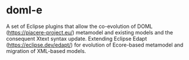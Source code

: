 # doml-e
A set of Eclipse plugins that allow the co-evolution of DOML (https://piacere-project.eu/) metamodel and existing models and the consequent Xtext syntax update. Extending Eclipse Edapt (https://eclipse.dev/edapt/) for evolution of Ecore-based metamodel and migration of XML-based models.
